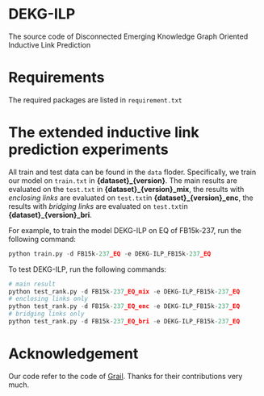 # DEKG-ILP
The source code of Disconnected Emerging Knowledge Graph Oriented Inductive Link Prediction


# Requirements
The required packages are listed in `requirement.txt`


# The extended inductive link prediction experiments
All train and test data can be found in the `data` floder. Specifically, we train our model on `train.txt` in **{dataset}_{version}**. The main results are evaluated on the `test.txt` in **{dataset}_{version}_mix**, the results with *enclosing links* are evaluated on `test.txt`in **{dataset}_{version}_enc**, the results with *bridging links* are evaluated on `test.txt`in **{dataset}_{version}_bri**.

For example, to train the model DEKG-ILP on EQ of FB15k-237, run the following command:
``` python
python train.py -d FB15k-237_EQ -e DEKG-ILP_FB15k-237_EQ
```
To test DEKG-ILP, run the following commands:
``` python
# main result
python test_rank.py -d FB15k-237_EQ_mix -e DEKG-ILP_FB15k-237_EQ
# enclosing links only
python test_rank.py -d FB15k-237_EQ_enc -e DEKG-ILP_FB15k-237_EQ
# bridging links only
python test_rank.py -d FB15k-237_EQ_bri -e DEKG-ILP_FB15k-237_EQ
```


# Acknowledgement
Our code refer to the code of [Grail](https://github.com/kkteru/grail). Thanks for their contributions very much.